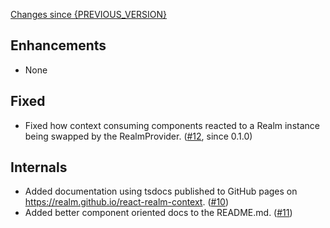 [Changes since {PREVIOUS_VERSION}](https://github.com/realm/react-realm-context/compare/{PREVIOUS_VERSION}...{CURRENT_VERSION})

## Enhancements
- None

## Fixed
- Fixed how context consuming components reacted to a Realm instance being swapped by the RealmProvider. ([#12](https://github.com/realm/react-realm-context/pull/12), since 0.1.0)

## Internals
- Added documentation using tsdocs published to GitHub pages on https://realm.github.io/react-realm-context. ([#10](https://github.com/realm/react-realm-context/pull/10))
- Added better component oriented docs to the README.md. ([#11](https://github.com/realm/react-realm-context/pull/11))
